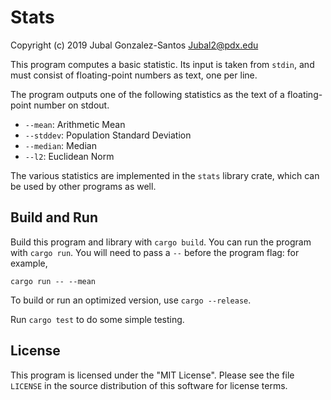 # Stats
Copyright (c) 2019 Jubal Gonzalez-Santos Jubal2@pdx.edu

This program computes a basic statistic. Its input is
taken from `stdin`, and must consist of floating-point
numbers as text, one per line.

The program outputs one of the following statistics as the
text of a floating-point number on stdout.

* `--mean`: Arithmetic Mean
* `--stddev`: Population Standard Deviation
* `--median`: Median
* `--l2`: Euclidean Norm

The various statistics are implemented in the `stats`
library crate, which can be used by other programs as well.

## Build and Run

Build this program and library with `cargo build`. You can
run the program with `cargo run`. You will need to pass a
`--` before the program flag: for example,

    cargo run -- --mean

To build or run an optimized version, use `cargo --release`.

Run `cargo test` to do some simple testing.

## License

This program is licensed under the "MIT License".  Please
see the file `LICENSE` in the source distribution of this
software for license terms.

